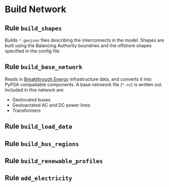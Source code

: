# Build Network

## Rule `build_shapes`
Builds `*.geojson` files describing the interconnects in the model. Shapes are built using the Balancing Authority boundries and the offshore shapes specified in the config file. 

## Rule `build_base_network`
Reads in [Breakthrough Energy](https://breakthroughenergy.org/) infrastructure data, and converts it into PyPSA compatiable components. A base netowork file (`*.nc`) is written out. Included in this network are: 
- Geolocated buses 
- Geoloactated AC and DC power lines 
- Transformers 

## Rule `build_load_data`


## Rule `build_bus_regions`


## Rule `build_renewable_profiles`


## Rule `add_electricity`